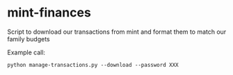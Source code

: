 # mint-finances
Script to download our transactions from mint and format them to match our family budgets

Example call:
```
python manage-transactions.py --download --password XXX
```
